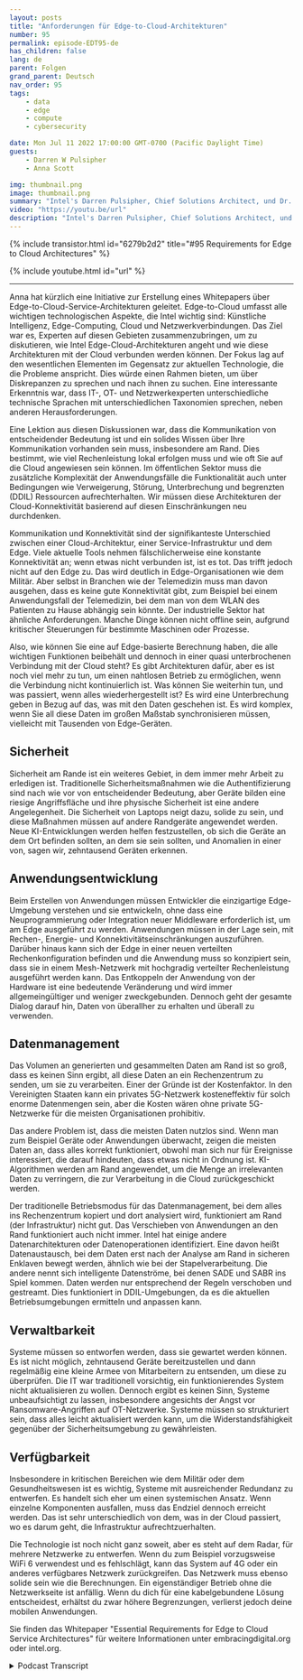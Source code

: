 ```yaml
---
layout: posts
title: "Anforderungen für Edge-to-Cloud-Architekturen"
number: 95
permalink: episode-EDT95-de
has_children: false
lang: de
parent: Folgen
grand_parent: Deutsch
nav_order: 95
tags:
    - data
    - edge
    - compute
    - cybersecurity

date: Mon Jul 11 2022 17:00:00 GMT-0700 (Pacific Daylight Time)
guests:
    - Darren W Pulsipher
    - Anna Scott

img: thumbnail.png
image: thumbnail.png
summary: "Intel's Darren Pulsipher, Chief Solutions Architect, und Dr. Anna Scott, Chief Edge Architect, Public Sector, diskutieren wesentliche Anforderungen für Edge-to-Cloud-Service-Architekturen."
video: "https://youtu.be/url"
description: "Intel's Darren Pulsipher, Chief Solutions Architect, und Dr. Anna Scott, Chief Edge Architect, Public Sector, diskutieren wesentliche Anforderungen für Edge-to-Cloud-Service-Architekturen."
---
```


<div>
{% include transistor.html id="6279b2d2" title="#95 Requirements for Edge to Cloud Architectures" %}

{% include youtube.html id="url" %}
</div>

---

Anna hat kürzlich eine Initiative zur Erstellung eines Whitepapers über Edge-to-Cloud-Service-Architekturen geleitet. Edge-to-Cloud umfasst alle wichtigen technologischen Aspekte, die Intel wichtig sind: Künstliche Intelligenz, Edge-Computing, Cloud und Netzwerkverbindungen. Das Ziel war es, Experten auf diesen Gebieten zusammenzubringen, um zu diskutieren, wie Intel Edge-Cloud-Architekturen angeht und wie diese Architekturen mit der Cloud verbunden werden können. Der Fokus lag auf den wesentlichen Elementen im Gegensatz zur aktuellen Technologie, die die Probleme anspricht. Dies würde einen Rahmen bieten, um über Diskrepanzen zu sprechen und nach ihnen zu suchen. Eine interessante Erkenntnis war, dass IT-, OT- und Netzwerkexperten unterschiedliche technische Sprachen mit unterschiedlichen Taxonomien sprechen, neben anderen Herausforderungen.

Eine Lektion aus diesen Diskussionen war, dass die Kommunikation von entscheidender Bedeutung ist und ein solides Wissen über Ihre Kommunikation vorhanden sein muss, insbesondere am Rand. Dies bestimmt, wie viel Rechenleistung lokal erfolgen muss und wie oft Sie auf die Cloud angewiesen sein können. Im öffentlichen Sektor muss die zusätzliche Komplexität der Anwendungsfälle die Funktionalität auch unter Bedingungen wie Verweigerung, Störung, Unterbrechung und begrenzten (DDIL) Ressourcen aufrechterhalten. Wir müssen diese Architekturen der Cloud-Konnektivität basierend auf diesen Einschränkungen neu durchdenken.

Kommunikation und Konnektivität sind der signifikanteste Unterschied zwischen einer Cloud-Architektur, einer Service-Infrastruktur und dem Edge. Viele aktuelle Tools nehmen fälschlicherweise eine konstante Konnektivität an; wenn etwas nicht verbunden ist, ist es tot. Das trifft jedoch nicht auf den Edge zu. Das wird deutlich in Edge-Organisationen wie dem Militär. Aber selbst in Branchen wie der Telemedizin muss man davon ausgehen, dass es keine gute Konnektivität gibt, zum Beispiel bei einem Anwendungsfall der Telemedizin, bei dem man von dem WLAN des Patienten zu Hause abhängig sein könnte. Der industrielle Sektor hat ähnliche Anforderungen. Manche Dinge können nicht offline sein, aufgrund kritischer Steuerungen für bestimmte Maschinen oder Prozesse.

Also, wie können Sie eine auf Edge-basierte Berechnung haben, die alle wichtigen Funktionen beibehält und dennoch in einer quasi unterbrochenen Verbindung mit der Cloud steht? Es gibt Architekturen dafür, aber es ist noch viel mehr zu tun, um einen nahtlosen Betrieb zu ermöglichen, wenn die Verbindung nicht kontinuierlich ist. Was können Sie weiterhin tun, und was passiert, wenn alles wiederhergestellt ist? Es wird eine Unterbrechung geben in Bezug auf das, was mit den Daten geschehen ist. Es wird komplex, wenn Sie all diese Daten im großen Maßstab synchronisieren müssen, vielleicht mit Tausenden von Edge-Geräten.

## Sicherheit

Sicherheit am Rande ist ein weiteres Gebiet, in dem immer mehr Arbeit zu erledigen ist. Traditionelle Sicherheitsmaßnahmen wie die Authentifizierung sind nach wie vor von entscheidender Bedeutung, aber Geräte bilden eine riesige Angriffsfläche und ihre physische Sicherheit ist eine andere Angelegenheit. Die Sicherheit von Laptops neigt dazu, solide zu sein, und diese Maßnahmen müssen auf andere Randgeräte angewendet werden. Neue KI-Entwicklungen werden helfen festzustellen, ob sich die Geräte an dem Ort befinden sollten, an dem sie sein sollten, und Anomalien in einer von, sagen wir, zehntausend Geräten erkennen.

## Anwendungsentwicklung

Beim Erstellen von Anwendungen müssen Entwickler die einzigartige Edge-Umgebung verstehen und sie entwickeln, ohne dass eine Neuprogrammierung oder Integration neuer Middleware erforderlich ist, um am Edge ausgeführt zu werden. Anwendungen müssen in der Lage sein, mit Rechen-, Energie- und Konnektivitätseinschränkungen auszuführen. Darüber hinaus kann sich der Edge in einer neuen verteilten Rechenkonfiguration befinden und die Anwendung muss so konzipiert sein, dass sie in einem Mesh-Netzwerk mit hochgradig verteilter Rechenleistung ausgeführt werden kann. Das Entkoppeln der Anwendung von der Hardware ist eine bedeutende Veränderung und wird immer allgemeingültiger und weniger zweckgebunden. Dennoch geht der gesamte Dialog darauf hin, Daten von überallher zu erhalten und überall zu verwenden.

## Datenmanagement

Das Volumen an generierten und gesammelten Daten am Rand ist so groß, dass es keinen Sinn ergibt, all diese Daten an ein Rechenzentrum zu senden, um sie zu verarbeiten. Einer der Gründe ist der Kostenfaktor. In den Vereinigten Staaten kann ein privates 5G-Netzwerk kosteneffektiv für solch enorme Datenmengen sein, aber die Kosten wären ohne private 5G-Netzwerke für die meisten Organisationen prohibitiv.

Das andere Problem ist, dass die meisten Daten nutzlos sind. Wenn man zum Beispiel Geräte oder Anwendungen überwacht, zeigen die meisten Daten an, dass alles korrekt funktioniert, obwohl man sich nur für Ereignisse interessiert, die darauf hindeuten, dass etwas nicht in Ordnung ist. KI-Algorithmen werden am Rand angewendet, um die Menge an irrelevanten Daten zu verringern, die zur Verarbeitung in die Cloud zurückgeschickt werden.

Der traditionelle Betriebsmodus für das Datenmanagement, bei dem alles ins Rechenzentrum kopiert und dort analysiert wird, funktioniert am Rand (der Infrastruktur) nicht gut. Das Verschieben von Anwendungen an den Rand funktioniert auch nicht immer. Intel hat einige andere Datenarchitekturen oder Datenoperationen identifiziert. Eine davon heißt Datenaustausch, bei dem Daten erst nach der Analyse am Rand in sicheren Enklaven bewegt werden, ähnlich wie bei der Stapelverarbeitung. Die andere nennt sich intelligente Datenströme, bei denen SADE und SABR ins Spiel kommen. Daten werden nur entsprechend der Regeln verschoben und gestreamt. Dies funktioniert in DDIL-Umgebungen, da es die aktuellen Betriebsumgebungen ermitteln und anpassen kann.

## Verwaltbarkeit

Systeme müssen so entworfen werden, dass sie gewartet werden können. Es ist nicht möglich, zehntausend Geräte bereitzustellen und dann regelmäßig eine kleine Armee von Mitarbeitern zu entsenden, um diese zu überprüfen. Die IT war traditionell vorsichtig, ein funktionierendes System nicht aktualisieren zu wollen. Dennoch ergibt es keinen Sinn, Systeme unbeaufsichtigt zu lassen, insbesondere angesichts der Angst vor Ransomware-Angriffen auf OT-Netzwerke. Systeme müssen so strukturiert sein, dass alles leicht aktualisiert werden kann, um die Widerstandsfähigkeit gegenüber der Sicherheitsumgebung zu gewährleisten.

## Verfügbarkeit

Insbesondere in kritischen Bereichen wie dem Militär oder dem Gesundheitswesen ist es wichtig, Systeme mit ausreichender Redundanz zu entwerfen. Es handelt sich eher um einen systemischen Ansatz. Wenn einzelne Komponenten ausfallen, muss das Endziel dennoch erreicht werden. Das ist sehr unterschiedlich von dem, was in der Cloud passiert, wo es darum geht, die Infrastruktur aufrechtzuerhalten.

Die Technologie ist noch nicht ganz soweit, aber es steht auf dem Radar, für mehrere Netzwerke zu entwerfen. Wenn du zum Beispiel vorzugsweise WiFi 6 verwendest und es fehlschlägt, kann das System auf 4G oder ein anderes verfügbares Netzwerk zurückgreifen. Das Netzwerk muss ebenso solide sein wie die Berechnungen. Ein eigenständiger Betrieb ohne die Netzwerkseite ist anfällig. Wenn du dich für eine kabelgebundene Lösung entscheidest, erhältst du zwar höhere Begrenzungen, verlierst jedoch deine mobilen Anwendungen.

Sie finden das Whitepaper "Essential Requirements for Edge to Cloud Service Architectures" für weitere Informationen unter embracingdigital.org oder intel.org.



<details>
<summary> Podcast Transcript </summary>

<p></p>

</details>

